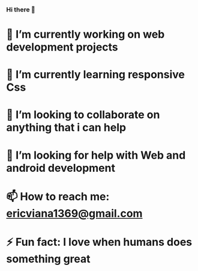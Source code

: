 ### Hi there 👋


# 🔭 I’m currently working on web development projects
# 🌱 I’m currently learning responsive Css
# 👾 I’m looking to collaborate on anything that i can help
# 🤔 I’m looking for help with Web and android development
# 📫 How to reach me: ericviana1369@gmail.com
# ⚡ Fun fact: I love when humans does something great

